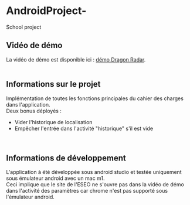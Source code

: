 # AndroidProject-
School project 

## Vidéo de démo
La vidéo de démo est disponible ici : <a href="https://drive.google.com/file/d/1bZDnH8G5xXCmAst5recWRV4UUb6CUzmW/view?usp=sharing">démo Dragon Radar</a>.
<br>
<br>

## Informations sur le projet 
Implémentation de toutes les fonctions principales du cahier des charges dans l'application.
<br>
Deux bonus déployés : 
<ul>
  <li> Vider l'historique de localisation
  <li> Empêcher l'entrée dans l'activité "historique" s'il est vide
</ul
<br>
<br>
  
## Informations de développement 

L'application à été développée sous android studio et testée uniquement sous émulateur android avec un mac m1.
<br>
Ceci implique que le site de l'ESEO ne s'ouvre pas dans la vidéo de démo dans l'activité des paramètres car chrome n'est pas supporté sous l'émulateur android.
